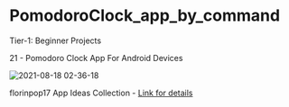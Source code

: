 # PomodoroClock_app_by_command

Tier-1: Beginner Projects

21 - Pomodoro Clock App For Android Devices

![2021-08-18 02-36-18](https://user-images.githubusercontent.com/50905347/129814343-ef7a998a-ce54-4598-ae1f-84424306315d.gif)

florinpop17 App Ideas Collection - [Link for details](https://github.com/florinpop17/app-ideas)
